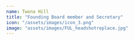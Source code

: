 ```yaml
---
name: Twona Hill
title: "Founding Board member and Secretary"
icon: "/assets/images/icon_3.png"
image: "assets/images/FUL_headshotreplace.jpg"
---
```

